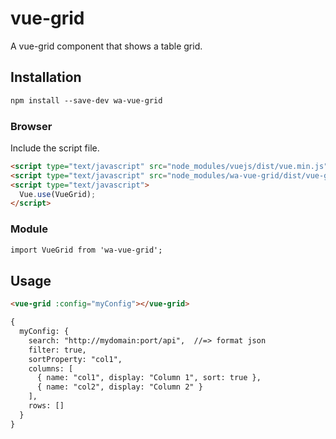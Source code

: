# vue-grid

A vue-grid component that shows a table grid.

## Installation

```html
npm install --save-dev wa-vue-grid
```

### Browser

Include the script file.

```html
<script type="text/javascript" src="node_modules/vuejs/dist/vue.min.js"></script>
<script type="text/javascript" src="node_modules/wa-vue-grid/dist/vue-grid.min.js"></script>
<script type="text/javascript">
  Vue.use(VueGrid);
</script>
```

### Module

```html
import VueGrid from 'wa-vue-grid';
```

## Usage

```html
<vue-grid :config="myConfig"></vue-grid>

{
  myConfig: {
    search: "http://mydomain:port/api",  //=> format json
    filter: true,
    sortProperty: "col1",
    columns: [
      { name: "col1", display: "Column 1", sort: true },
      { name: "col2", display: "Column 2" }
    ],
    rows: []
  }
}
```

